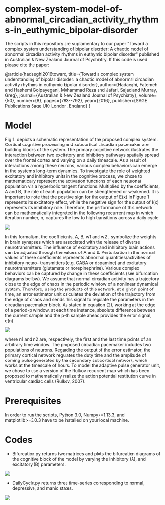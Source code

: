 # complex-system-model-of-abnormal_circadian_activity_rhythms-in_euthymic_bipolar-disorder

The scripts in this repository are suplamentary to our paper "Toward a complex system
understanding of bipolar disorder: A chaotic model of abnormal circadian activity rhythms in euthymic bipolar disorder" published in Australian & New Zealand Journal of Psychiatry. If this code is used please cite the paper:

@article{hadaeghi2016toward,
  title={Toward a complex system understanding of bipolar disorder: a chaotic model of abnormal circadian activity rhythms in euthymic bipolar disorder},
  author={Hadaeghi, Fatemeh and Hashemi Golpayegani, Mohammad Reza and Jafari, Sajad and Murray, Greg},
  journal={Australian \& New Zealand Journal of Psychiatry},
  volume={50},
  number={8},
  pages={783--792},
  year={2016},
  publisher={SAGE Publications Sage UK: London, England}
}

# Model 
Fig 1. depicts a schematic representation of the proposed complex system. Cortical cognitive processing and subcortical circadian pacemaker are building blocks of the system. The primary cognitive network illustrates the interaction between two excitatory and inhibitory pathways
spatially spread over the frontal cortex and varying on a daily timescale. As a result of interactions among these neurons, various complex behaviors can emerge in the system’s long-term dynamics. To investigate the role of weighted excitatory and inhibitory units in the cognitive
process, we chose to mathematically represent the activation functions of each neuronal population via a hyperbolic tangent functions. Multiplied by the coefficients, A and B, the role of each population can be strengthened or weakened. It is important to note that the positive sign for
the output of E(x) in Figure 1 represents its excitatory effect, while the negative sign for the output of I(x) represents its inhibitory role. Therefore, the performance of this network can be mathematically integrated in the following recurrent map in which iteration number, n, captures the
low to high transitions across a daily cycle

![](https://github.com/m00rcheh/complex-system-model-of-bipolar-disorder/blob/main/Eq1.png)

In this formalism, the coefficients, A, B, w1 and w2 , symbolize the weights in brain synapses which are associated with the release of diverse neurotransmitters. The influence of excitatory and inhibitory brain actions can be adjusted through the values of A and B. Perturbation in the normal values of these coefficients represents abnormal quantities/activities of inhibitory neuro-
transmitters (e.g. GABA or dopamine) and excitatory neurotransmitters (glutamate or norepinephrine). Various complex behaviors can be captured by change in these coefficients (see bifurcation diagrams bellow). We assume that normal circadian activity has a trajectory close to the edge of chaos in the
periodic window of a nonlinear dynamical system. Therefore, using the products of this network, at a given point of time, an error estimator unit calculates the deviation of the trajectory from the edge of chaos and sends this signal to regulate the parameters in the circadian pacemaker block. As stated in equation (2), working at the edge of a period-p window, at each time instance, absolute difference between the current sample and the p-th sample ahead provides the error signal, e(n)

![](https://github.com/m00rcheh/complex-system-model-of-bipolar-disorder/blob/main/Eq2.png)

where n1 and n2 are, respectively, the first and the last time points of an arbitrary time window.
The proposed circadian pacemaker includes two populations of neurons. Regarding the output of the error estimator, the primary cortical network regulates the duty time and the amplitude of coming pulse generated by the secondary subcortical network, which works at the timescale of hours. To model the adaptive pulse generator unit, we chose to use a version of the Rulkov recurrent map which has been proposed to mathematically realize the action potential restitution curve in ventricular cardiac cells (Rulkov, 2007).

# Prerequisites
In order to run the scripts, Python 3.0, Numpy>=1.13.3, and matplotlib>=3.0.3 have to be installed on your local machine. 

# Codes
- Bifurcation.py returns two matrices and plots the bifurcation diagrams of the cognitive block of the model by varying the inhibitory (A), and excitatory (B) parameters. 

![](https://github.com/m00rcheh/complex-system-model-of-bipolar-disorder/blob/main/BifurcationDiagram.png)

- DailyCycle.py returns three time-series corresponding to normal, depressive, and manic states. 

![](https://github.com/m00rcheh/complex-system-model-of-bipolar-disorder/blob/main/TimeSeries.png)

